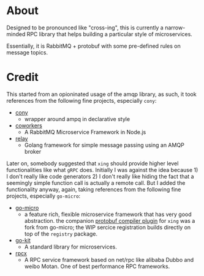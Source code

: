 # About
Designed to be pronounced like "cross-ing", this is currently a narrow-minded RPC library that helps building a particular style of microservices. 

Essentially, it is RabbitMQ + protobuf with some pre-defined rules on message topics.


# Credit
This started from an opioninated usage of the amqp library, as such, it took references from the following fine projects, especially `cony`:

* [cony](https://github.com/assembla/cony)
    * wrapper around ampq in declarative style
* [coworkers](https://github.com/tjmehta/coworkers)
    * A RabbitMQ Microservice Framework in Node.js
* [relay](https://github.com/armon/relay)
    * Golang framework for simple message passing using an AMQP broker


Later on, somebody suggested that `xing` should provide higher level functionalities like what `gRPC` does. Initially I was against the idea because 1) I don't really like code generators 2) I don't really like hiding the fact that a seemingly simple function call is actually a remote call. But I added the functionality anyway, again, taking references from the following fine projects, especially `go-micro`:

* [go-micro](https://github.com/micro/go-micro)
    * a feature rich, flexible microservice framework that has very good abstraction. the companion [protobuf compiler plugin](https://github.com/wzhliang/protobuf/) for `xing` was a fork from go-micro; the WIP sercice registration builds directly on top of the `registry` package.
* [go-kit](https://github.com/go-kit/kit)
    * A standard library for microservices.
* [rpcx](https://github.com/smallnest/rpcx)
    * A RPC service framework based on net/rpc like alibaba Dubbo and weibo Motan. One of best performance RPC frameworks.
